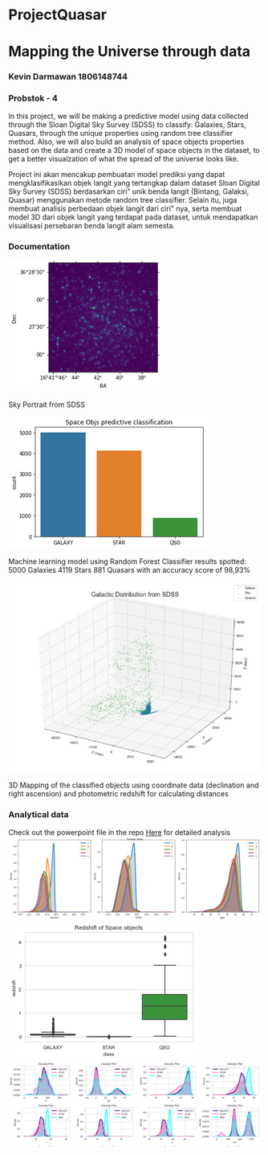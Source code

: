# ProjectQuasar
# Mapping the Universe through data 
### Kevin Darmawan 1806148744 
### Probstok - 4 

In this project, we will be making a predictive model using data collected through the Sloan Digital Sky Survey (SDSS) to classify: Galaxies, Stars, Quasars, through the unique properties using random tree classifier method. Also, we will also build an analysis of space objects properties based on the data and create a 3D model of space objects in the dataset, to get a better visualzation of what the spread of the universe looks like. 

Project ini akan mencakup pembuatan model prediksi yang dapat mengklasifikasikan objek langit yang tertangkap dalam dataset Sloan Digital Sky Survey (SDSS) berdasarkan ciri" unik benda langit (Bintang, Galaksi, Quasar) menggunakan metode random tree classifier. Selain itu, juga membuat analisis perbedaan objek langit dari ciri" nya, serta membuat model 3D dari objek langit yang terdapat pada dataset, untuk mendapatkan visualisasi persebaran benda langit alam semesta.

### Documentation
![Sky Portrait from SDSS](https://github.com/kevindar/ProjectQuasar/blob/master/docs/1.png)

Sky Portrait from SDSS

![Sky Portrait from SDSS](https://github.com/kevindar/ProjectQuasar/blob/master/docs/2.png)

Machine learning model using Random Forest Classifier results spotted:
5000 Galaxies
4119 Stars
881 Quasars
with an accuracy score of 98,93%

![Sky Portrait from SDSS](https://github.com/kevindar/ProjectQuasar/blob/master/docs/6.png)

3D Mapping of the classified objects using coordinate data (declination and right ascension) and photometric redshift for calculating distances

### Analytical data

Check out the powerpoint file in the repo [Here](https://drive.google.com/open?id=1LUnS5Vwav0Uf0rMocLxEusvsL0qBWD2R "Project Analysis ppt") for detailed analysis
![Sky Portrait from SDSS](https://github.com/kevindar/ProjectQuasar/blob/master/docs/5.png)
![Sky Portrait from SDSS](https://github.com/kevindar/ProjectQuasar/blob/master/docs/4.png)
![Sky Portrait from SDSS](https://github.com/kevindar/ProjectQuasar/blob/master/docs/3.png)
